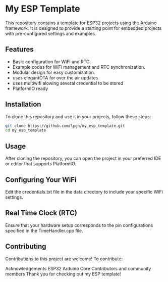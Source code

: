 # My ESP Template

This repository contains a template for ESP32 projects using the Arduino framework. It is designed to provide a starting point for embedded projects with pre-configured settings and examples.

## Features

- Basic configuration for WiFi and RTC.
- Example codes for WiFi management and RTC synchronization.
- Modular design for easy customization.
- uses elegantOTA for over the air updates
- uses multiwifi alowing several credential to be stored
- PlatformIO ready


## Installation

To clone this repository and use it in your projects, follow these steps:

```bash
git clone https://github.com/lpgn/my_esp_template.git
cd my_esp_template
```

## Usage
After cloning the repository, you can open the project in your preferred IDE or editor that supports PlatformIO.

## Configuring Your WiFi
Edit the credentials.txt file in the data directory to include your specific WiFi settings.

## Real Time Clock (RTC)
Ensure that your hardware setup corresponds to the pin configurations specified in the TimeHandler.cpp file.

## Contributing
Contributions to this project are welcome! To contribute:

Acknowledgements
ESP32 Arduino Core
Contributors and community members
Thank you for checking out my ESP template!
